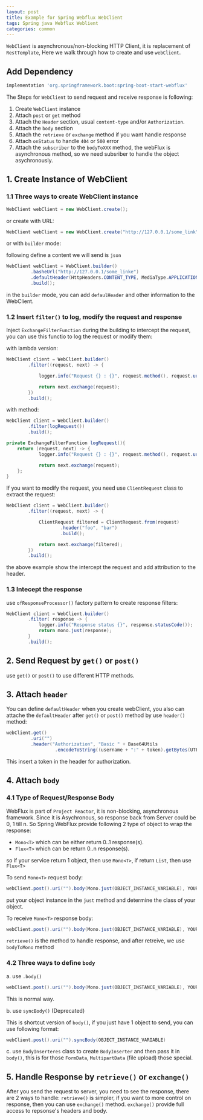 ```yaml
---
layout: post
title: Example for Spring Webflux WebClient
tags: Spring java Webflux Weblient
categories: common
---
```


`WebClient` is asynchronous/non-blocking HTTP Client, it is replacement of `RestTemplate`, Here we walk through how to create and use `webClient`.

## Add Dependency

~~~groovy
implementation 'org.springframework.boot:spring-boot-start-webflux'
~~~

The Steps for `WebClient` to send request and receive response is following:

1. Create `WebClient` instance
2. Attach `post` or `get` method
3. Attach the `Header` section, usual `content-type` and/or `Authorization`.
4. Attach the `body` section
5. Attach the `retrieve` or `exchange` method if you want handle response
6. Attach `onStatus` to handle `404` or `500` error
7. Attach the `subscriber` to the `bodyToXXX` method, the webFlux is asynchronous method, so we need subsriber to handle the object asychronously.

## 1. Create Instance of WebClient

### 1.1 Three ways to create WebClient instance

~~~java
WebClient webClient = new WebClient.create();
~~~

or create with URL:

~~~java
WebClient webClient = new WebClient.create("http://127.0.0.1/some_link");
~~~

or with `builder` mode:

following define a content we will send is `json`
~~~java
WebClient webClient = WebClient.builder()
         .basheUrl("http://127.0.0.1/some_linke")
         .defaultHeader(HttpHeaders.CONTENT_TYPE, MediaType.APPLICATION_JSON_VALUE)
         .build();
~~~

in the `builder` mode, you can add `defaulHeader` and other information to the WebClient.

### 1.2 Insert `filter()` to log, modify the request and response

Inject `ExchangeFilterFunction` during the building to intercept the request, you can use this functio to log the request or modify them:

with lambda version:

~~~java
WebClient client = WebClient.builder()
        .filter((request, next) -> {

            logger.info("Request {} : {}", request.method(), request.url());

            return next.exchange(request);
        })
        .build();
~~~

with method:

~~~java
WebClient client = WebClient.builder()
        .filter(logRequest())
        .build();

private ExchangeFilterFunction logRequest(){
    return (request, next) -> {
            logger.info("Request {} : {}", request.method(), request.url());

            return next.exchange(request);
    };
}
~~~

If you want to modify the request, you need use `ClientRequest` class to extract the request:

~~~java
WebClient client = WebClient.builder()
        .filter((request, next) -> {

            ClientRequest filtered = ClientRequest.from(request)
                    .header("foo", "bar")
                    .build();

            return next.exchange(filtered);
        })
        .build();
~~~

the above example show the intercept the request and add attribution to the header.

### 1.3 Intecept the response

use `ofResponseProcessor()` factory pattern to create response filters:

~~~java
WebClient client = WebClient.builder()
        .filter( response -> {
            logger.info("Response status {}", response.statusCode());
            return mono.just(response);
        }
        .build();
~~~

## 2. Send Request by `get()` or `post()`

use `get()` or `post()` to use different HTTP methods.

## 3. Attach `header`

You can define `defaultHeader` when you create webClient, you also can attache the `defaultHeader` after `get()` or `post()` method by use `header()` method:

~~~java
webClient.get()
         .uri("")
         .header("Authorization", "Basic " + Base64Utils
                  .encodeToString((username + ":" + token).getBytes(UTF_8)))
~~~

This insert a token in the header for authorization.

## 4. Attach `body`

### 4.1 Type of Request/Response Body

WebFlux is part of `Project Reactor`, it is non-blocking, asynchronous framework. Since it is Asychronous, so response back from Server could be 0, 1 till n. So Spring WebFlux provide following 2 type of object to wrap the response:

- `Mono<T>` which can be either return 0..1 response(s).
- `Flux<T>` which can be return 0..n response(s).

so if your service return 1 object, then use `Mono<T>`, if return `List`, then use `Flux<T>`

To send `Mono<T>` request body:

~~~java
webClient.post().uri("").body(Mono.just(OBJECT_INSTANCE_VARIABLE), YOUR_OBJECT.class)
~~~

put your object instance in the `just` method and determine the class of your object.

To receive `Mono<T>` response body:

~~~java
webClient.post().uri("").body(Mono.just(OBJECT_INSTANCE_VARIABLE), YOUR_OBJECT.class).retrieve().bodyToMono(YOUR_RESPONSE_OBJECT.class)
~~~

`retrieve()` is the method to handle response, and after retreive, we use `bodyToMono` method 

### 4.2 Three ways to define `body`

a. use `.body()`

~~~java
webClient.post().uri("").body(Mono.just(OBJECT_INSTANCE_VARIABLE), YOUR_OBJECT.class)
~~~

This is normal way.

b. use `syncBody()` (Deprecated)

This is shortcut version of `body()`, if you just have 1 object to send, you can use following format:

~~~java
webClient.post().uri("").syncBody(OBJECT_INSTANCE_VARIABLE)
~~~

c. use `BodyInserteres` class to create `BodyInserter` and then pass it in `body()`, this is for those `FormData`, `MultipartData` (file upload) those special.

## 5. Handle Response by `retrieve()` or `exchange()`

After you send the request to server, you need to see the response, there are 2 ways to handle: `retrieve()` is simpler, if you want to more control on response, then you can use `exchange()` method. `exchange()` provide full access to repsonse's headers and body.